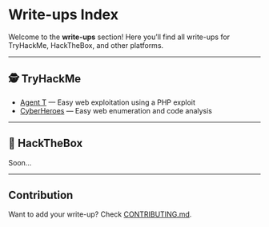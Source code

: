# Write-ups Index

Welcome to the  **write-ups** section!
Here you’ll find all write-ups for TryHackMe, HackTheBox, and other platforms.  

---

## 🕵️ TryHackMe

- [Agent T](./thm/agentT_THM.md) — Easy web exploitation using a PHP exploit
- [CyberHeroes](./thm/cyberHeroes_THM.md) — Easy web enumeration and code analysis
---

## 🎯 HackTheBox

Soon...

---

## Contribution

Want to add your write-up? Check [CONTRIBUTING.md](../../CONTRIBUTING.md).

